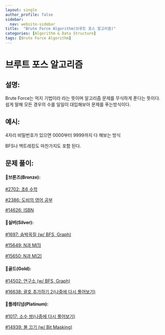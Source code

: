 ```yaml
---
layout: single
author_profile: false
sidebar:
  nav: website-sidebar
title:  "Brute Force Algorithm(브루트 포스 알고리즘)"
categories: [Algorithm & Data Structure]
tags: [Brute Force Algorithm]
---
```

# 브루트 포스 알고리즘

## 설명:

Brute Force는 억지 기법이라 라는 뜻이며 알고리즘 문제를 무식하게 푼다는 뜻이다. 쉽게 말해  모든 경우의 수를 일일이 대입해보아 문제를 푸는방식이다. 

## 예시:

4자리 비밀번호가 있으면 0000부터 9999까지 다 해보는 방식

BFS나 백트레킹도 마찬가지도 포함 된다.

## 문제 풀이:

#### 🥉브론즈(Bronze):

[#2702: 초6 수학](/algorithm%20&%20data%20structure/2702-%EC%B4%886-%EC%88%98%ED%95%99/)

[#2386: 도비의 영어 공부](/algorithm%20&%20data%20structure/2386-%EB%8F%84%EB%B9%84%EC%9D%98-%EC%98%81%EC%96%B4-%EA%B3%B5%EB%B6%80/)

[#14626: ISBN](Brute%20Force%20Algorithm%20a31ed844bacf47e09995ba52074a2c03/#14626%20ISBN%20e0d9e39c6074415c95896a8668d62a14.md)

#### 🥈실버(Silver):

[#1697: 숨박꼭질 (w/ BFS, Graph)](/algorithm%20&%20data%20structure/1697-숨박꼭질/)

[#15649: N과 M(1)](/algorithm%20&%20data%20structure/15649-N과-M(1)/)

[#15650: N과 M(2)](/algorithm%20&%20data%20structure/15649-N과-M(1)/)

#### 🥇골드(Gold):

[#14502: 연구소 (w/ BFS, Graph)](/algorithm%20&%20data%20structure/14502-연구소/)

[#16638: 괄호 추가하기 2(나중에 다시 풀어보기)](/algorithm%20&%20data%20structure/16638-괄호-추가하기-2/)

#### 👑플레티넘(Platinum):

[#1017: 소수 쌍(나중에 다시 풀어보기)](/algorithm%20&%20data%20structure/1017-소수-쌍/)

[#14939: 불 끄기 (w/ Bit Masking)](/algorithm%20&%20data%20structure/14939-불-끄기/)

